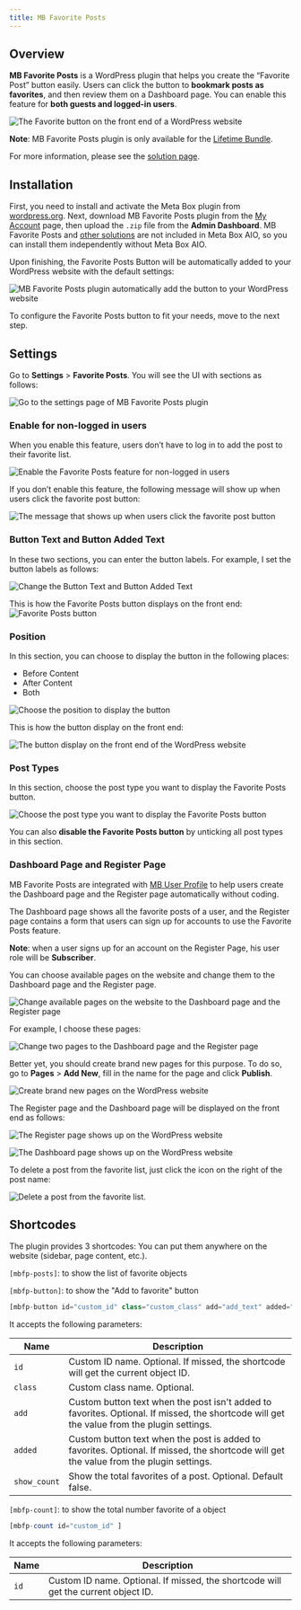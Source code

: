 ```yaml
---
title: MB Favorite Posts
---
```


## Overview

**MB Favorite Posts** is a WordPress plugin that helps you create the “Favorite Post” button easily. Users can click the button to **bookmark posts as favorites**, and then review them on a Dashboard page. You can enable this feature for **both guests and logged-in users**.

![The Favorite button on the front end of a WordPress website](https://i.imgur.com/JIiikVW.png)

**Note**: MB Favorite Posts plugin is only available for the [Lifetime Bundle](https://metabox.io/pricing/).

For more information, please see the [solution page](https://metabox.io/plugins/mb-favorite-posts/).

## Installation

First, you need to install and activate the Meta Box plugin from [wordpress.org](https://wordpress.org/plugins/meta-box/). Next, download MB Favorite Posts plugin from the [My Account](https://metabox.io/my-account/) page, then upload the <code>.zip</code> file from the **Admin Dashboard**. MB Favorite Posts and [other solutions](https://metabox.io/product-category/solutions/) are not included in Meta Box AIO, so you can install them independently without Meta Box AIO.

Upon finishing, the Favorite Posts Button will be automatically added to your WordPress website with the default settings:

![MB Favorite Posts plugin automatically add the button to your WordPress website](https://i.imgur.com/y5MAFRk.png)

To configure the Favorite Posts button to fit your needs, move to the next step.

## Settings

Go to **Settings** > **Favorite Posts**. You will see the UI with sections as follows:

![Go to the settings page of MB Favorite Posts plugin](https://i.imgur.com/CwacJMk.png)

### Enable for non-logged in users

When you enable this feature, users don’t have to log in to add the post to their favorite list.

![Enable the Favorite Posts feature for non-logged in users](https://i.imgur.com/SzBkWZL.png)

If you don’t enable this feature, the following message will show up when users click the favorite post button:

![The message that shows up when users click the favorite post button](https://i.imgur.com/3U8quMe.png)

### Button Text and Button Added Text

In these two sections, you can enter the button labels. For example, I set the button labels as follows:

![Change the Button Text and Button Added Text](https://i.imgur.com/bWebSSZ.png)

This is how the Favorite Posts button displays on the front end:
![Favorite Posts button](https://i.imgur.com/kPiUUb1.gif)

### Position

In this section, you can choose to display the button in the following places:

- Before Content
- After Content
- Both

![Choose the position to display the button](https://i.imgur.com/4I3Kpxn.png)

This is how the button display on the front end:

![The button display on the front end of the WordPress website](https://i.imgur.com/cIVh7pm.png)

### Post Types

In this section, choose the post type you want to display the Favorite Posts button.

![Choose the post type you want to display the Favorite Posts button](https://i.imgur.com/EpEIgih.png)

You can also **disable the Favorite Posts button** by unticking all post types in this section.

### Dashboard Page and Register Page

MB Favorite Posts are integrated with [MB User Profile](https://metabox.io/plugins/mb-user-profile/) to help users create the Dashboard page and the Register page automatically without coding.

The Dashboard page shows all the favorite posts of a user, and the Register page contains a form that users can sign up for accounts to use the Favorite Posts feature.

**Note**: when a user signs up for an account on the Register Page, his user role will be **Subscriber**.

You can choose available pages on the website and change them to the Dashboard page and the Register page.

![Change available pages on the website to the Dashboard page and the Register page](https://i.imgur.com/UMR7SsL.png)

For example, I choose these pages:

![Change two pages to the Dashboard page and the Register page](https://i.imgur.com/6e5wOLu.png)

Better yet, you should create brand new pages for this purpose. To do so, go to **Pages** > **Add New**, fill in the name for the page and click **Publish**.

![Create brand new pages on the WordPress website](https://i.imgur.com/6lDi2YI.png)

The Register page and the Dashboard page will be displayed on the front end as follows:

![The Register page shows up on the WordPress website](https://i.imgur.com/uwH64JE.png)

![The Dashboard page shows up on the WordPress website](https://i.imgur.com/4uDV7P1.png)

To delete a post from the favorite list, just click the icon on the right of the post name:

![Delete a post from the favorite list.](https://i.imgur.com/KxbKTyf.png)

## Shortcodes

The plugin provides 3 shortcodes:
You can put them anywhere on the website (sidebar, page content, etc.).

`[mbfp-posts]`: to show the list of favorite objects

`[mbfp-button]`: to show the "Add to favorite" button

```php
[mbfp-button id="custom_id" class="custom_class" add="add_text" added="added_text" show_count="true"]
```
It accepts the following parameters:

Name|Description
---|---
`id`|Custom ID name. Optional. If missed, the shortcode will get the current object ID.
`class`|Custom class name. Optional.
`add`|Custom button text when the post isn't added to favorites. Optional. If missed, the shortcode will get the value from the plugin settings.
`added`|Custom button text when the post is added to favorites. Optional. If missed, the shortcode will get the value from the plugin settings.
`show_count`|Show the total favorites of a post. Optional. Default false.


`[mbfp-count]`: to show the total number favorite of a object
```php
[mbfp-count id="custom_id" ]
```
It accepts the following parameters:

Name|Description
---|---
`id`|Custom ID name. Optional. If missed, the shortcode will get the current object ID.
